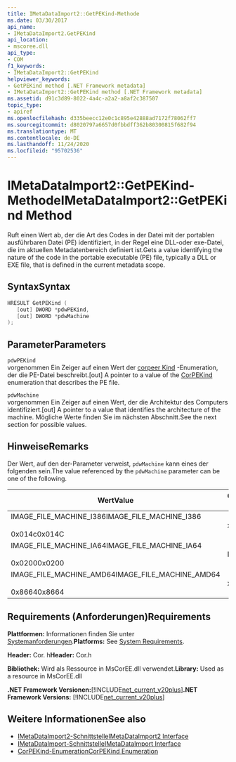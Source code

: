 ```yaml
---
title: IMetaDataImport2::GetPEKind-Methode
ms.date: 03/30/2017
api_name:
- IMetaDataImport2.GetPEKind
api_location:
- mscoree.dll
api_type:
- COM
f1_keywords:
- IMetaDataImport2::GetPEKind
helpviewer_keywords:
- GetPEKind method [.NET Framework metadata]
- IMetaDataImport2::GetPEKind method [.NET Framework metadata]
ms.assetid: d91c3d89-8022-4a4c-a2a2-a8af2c387507
topic_type:
- apiref
ms.openlocfilehash: d335beecc12e0c1c895e42888ad7172f78062ff7
ms.sourcegitcommit: d8020797a6657d0fbbdff362b80300815f682f94
ms.translationtype: MT
ms.contentlocale: de-DE
ms.lasthandoff: 11/24/2020
ms.locfileid: "95702536"
---
```

# <a name="imetadataimport2getpekind-method"></a><span data-ttu-id="45e4c-102">IMetaDataImport2::GetPEKind-Methode</span><span class="sxs-lookup"><span data-stu-id="45e4c-102">IMetaDataImport2::GetPEKind Method</span></span>

<span data-ttu-id="45e4c-103">Ruft einen Wert ab, der die Art des Codes in der Datei mit der portablen ausführbaren Datei (PE) identifiziert, in der Regel eine DLL-oder exe-Datei, die im aktuellen Metadatenbereich definiert ist.</span><span class="sxs-lookup"><span data-stu-id="45e4c-103">Gets a value identifying the nature of the code in the portable executable (PE) file, typically a DLL or EXE file, that is defined in the current metadata scope.</span></span>  
  
## <a name="syntax"></a><span data-ttu-id="45e4c-104">Syntax</span><span class="sxs-lookup"><span data-stu-id="45e4c-104">Syntax</span></span>  
  
```cpp  
HRESULT GetPEKind (  
   [out] DWORD *pdwPEKind,  
   [out] DWORD *pdwMachine  
);  
```  
  
## <a name="parameters"></a><span data-ttu-id="45e4c-105">Parameter</span><span class="sxs-lookup"><span data-stu-id="45e4c-105">Parameters</span></span>  

 `pdwPEKind`  
 <span data-ttu-id="45e4c-106">vorgenommen Ein Zeiger auf einen Wert der [corpeer Kind](corpekind-enumeration.md) -Enumeration, der die PE-Datei beschreibt.</span><span class="sxs-lookup"><span data-stu-id="45e4c-106">[out] A pointer to a value of the [CorPEKind](corpekind-enumeration.md) enumeration that describes the PE file.</span></span>  
  
 `pdwMachine`  
 <span data-ttu-id="45e4c-107">vorgenommen Ein Zeiger auf einen Wert, der die Architektur des Computers identifiziert.</span><span class="sxs-lookup"><span data-stu-id="45e4c-107">[out] A pointer to a value that identifies the architecture of the machine.</span></span> <span data-ttu-id="45e4c-108">Mögliche Werte finden Sie im nächsten Abschnitt.</span><span class="sxs-lookup"><span data-stu-id="45e4c-108">See the next section for possible values.</span></span>  
  
## <a name="remarks"></a><span data-ttu-id="45e4c-109">Hinweise</span><span class="sxs-lookup"><span data-stu-id="45e4c-109">Remarks</span></span>  

 <span data-ttu-id="45e4c-110">Der Wert, auf den der-Parameter verweist, `pdwMachine` kann eines der folgenden sein.</span><span class="sxs-lookup"><span data-stu-id="45e4c-110">The value referenced by the `pdwMachine` parameter can be one of the following.</span></span>  
  
|<span data-ttu-id="45e4c-111">Wert</span><span class="sxs-lookup"><span data-stu-id="45e4c-111">Value</span></span>|<span data-ttu-id="45e4c-112">Computerarchitektur</span><span class="sxs-lookup"><span data-stu-id="45e4c-112">Machine architecture</span></span>|  
|-----------|--------------------------|  
|<span data-ttu-id="45e4c-113">IMAGE_FILE_MACHINE_I386</span><span class="sxs-lookup"><span data-stu-id="45e4c-113">IMAGE_FILE_MACHINE_I386</span></span><br /><br /> <span data-ttu-id="45e4c-114">0x014c</span><span class="sxs-lookup"><span data-stu-id="45e4c-114">0x014C</span></span>|<span data-ttu-id="45e4c-115">x86</span><span class="sxs-lookup"><span data-stu-id="45e4c-115">x86</span></span>|  
|<span data-ttu-id="45e4c-116">IMAGE_FILE_MACHINE_IA64</span><span class="sxs-lookup"><span data-stu-id="45e4c-116">IMAGE_FILE_MACHINE_IA64</span></span><br /><br /> <span data-ttu-id="45e4c-117">0x0200</span><span class="sxs-lookup"><span data-stu-id="45e4c-117">0x0200</span></span>|<span data-ttu-id="45e4c-118">Intel IPF</span><span class="sxs-lookup"><span data-stu-id="45e4c-118">Intel IPF</span></span>|  
|<span data-ttu-id="45e4c-119">IMAGE_FILE_MACHINE_AMD64</span><span class="sxs-lookup"><span data-stu-id="45e4c-119">IMAGE_FILE_MACHINE_AMD64</span></span><br /><br /> <span data-ttu-id="45e4c-120">0x8664</span><span class="sxs-lookup"><span data-stu-id="45e4c-120">0x8664</span></span>|<span data-ttu-id="45e4c-121">x64</span><span class="sxs-lookup"><span data-stu-id="45e4c-121">x64</span></span>|  
  
## <a name="requirements"></a><span data-ttu-id="45e4c-122">Requirements (Anforderungen)</span><span class="sxs-lookup"><span data-stu-id="45e4c-122">Requirements</span></span>  

 <span data-ttu-id="45e4c-123">**Plattformen:** Informationen finden Sie unter [Systemanforderungen](../../get-started/system-requirements.md).</span><span class="sxs-lookup"><span data-stu-id="45e4c-123">**Platforms:** See [System Requirements](../../get-started/system-requirements.md).</span></span>  
  
 <span data-ttu-id="45e4c-124">**Header:** Cor. h</span><span class="sxs-lookup"><span data-stu-id="45e4c-124">**Header:** Cor.h</span></span>  
  
 <span data-ttu-id="45e4c-125">**Bibliothek:** Wird als Ressource in MsCorEE.dll verwendet.</span><span class="sxs-lookup"><span data-stu-id="45e4c-125">**Library:** Used as a resource in MsCorEE.dll</span></span>  
  
 <span data-ttu-id="45e4c-126">**.NET Framework Versionen:**[!INCLUDE[net_current_v20plus](../../../../includes/net-current-v20plus-md.md)]</span><span class="sxs-lookup"><span data-stu-id="45e4c-126">**.NET Framework Versions:** [!INCLUDE[net_current_v20plus](../../../../includes/net-current-v20plus-md.md)]</span></span>  
  
## <a name="see-also"></a><span data-ttu-id="45e4c-127">Weitere Informationen</span><span class="sxs-lookup"><span data-stu-id="45e4c-127">See also</span></span>

- [<span data-ttu-id="45e4c-128">IMetaDataImport2-Schnittstelle</span><span class="sxs-lookup"><span data-stu-id="45e4c-128">IMetaDataImport2 Interface</span></span>](imetadataimport2-interface.md)
- [<span data-ttu-id="45e4c-129">IMetaDataImport-Schnittstelle</span><span class="sxs-lookup"><span data-stu-id="45e4c-129">IMetaDataImport Interface</span></span>](imetadataimport-interface.md)
- [<span data-ttu-id="45e4c-130">CorPEKind-Enumeration</span><span class="sxs-lookup"><span data-stu-id="45e4c-130">CorPEKind Enumeration</span></span>](corpekind-enumeration.md)
